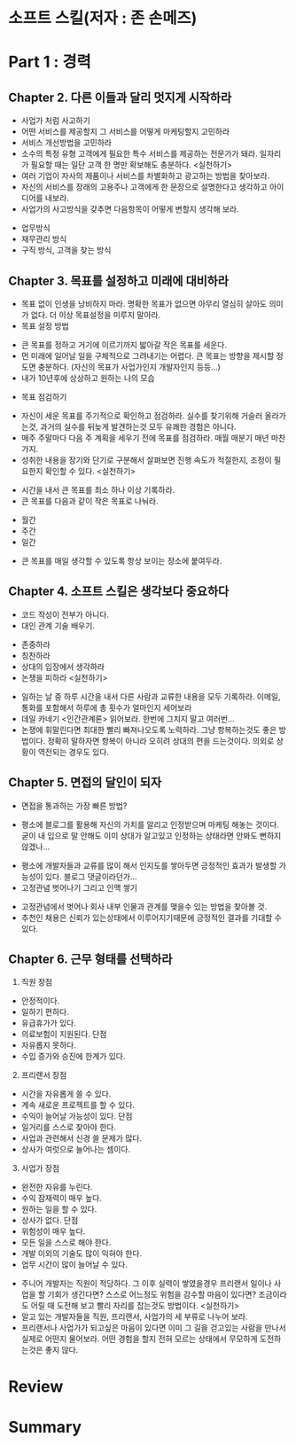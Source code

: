 # 소프트 스킬(저자 : 존 손메즈)

# Part 1 : 경력

## Chapter 2. 다른 이들과 달리 멋지게 시작하라
* 사업가 처럼 사고하기
* 어떤 서비스를 제공할지 그 서비스를 어떻게 마케팅할지 고민하라
* 서비스 개선방법을 고민하라
* 소수의 특정 유형 고객에게 필요한 특수 서비스를 제공하는 전문가가 돼라. 일자리가 필요할 때는 일단 고객 한 명만 확보해도 충분하다.
<실천하기>
* 여러 기업이 자사의 제품이나 서비스를 차별화하고 광고하는 방법을 찾아보라.
* 자신의 서비스를 장래의 고용주나 고객에게 한 문장으로 설명한다고 생각하고 아이디어를 내보라.
* 사업가의 사고방식을 갖추면 다음항목이 어떻게 변할지 생각해 보라. 
- 업무방식
- 재무관리 방식
- 구직 방식, 고객을 찾는 방식


## Chapter 3. 목표를 설정하고 미래에 대비하라
* 목표 없이 인생을 낭비하지 마라. 명확한 목표가 없으면 아무리 열심히 살아도 의미가 없다. 더 이상 목표설정을 미루지 말아라.
* 목표 설정 방법
- 큰 목표를 정하고 거기에 이르기까지 밟아갈 작은 목표를 세운다.
- 먼 미래에 일어날 일을 구체적으로 그려내기는 어렵다. 큰 목표는 방향을 제시할 정도면 충분하다. (자신의 목표가 사업가인지 개발자인지 등등...)
- 내가 10년후에 상상하고 원하는 나의 모습
* 목표 점검하기
- 자신이 세운 목표를 주기적으로 확인하고 점검하라. 실수를 찾기위해 거슬러 올라가는것, 과거의 실수를 뒤늦게 발견하는것 모두 유쾌한 경험은 아니다.
- 매주 주말마다 다음 주 계획을 세우기 전에 목표를 점검하라. 매월 매분기 매년 마찬가지.
- 성취한 내용을 장기와 단기로 구분해서 살펴보면 진행 속도가 적절한지, 조정이 필요한지 확인할 수 있다.
<실천하기>
* 시간을 내서 큰 목표를 최소 하나 이상 기록하라.
* 큰 목표를 다음과 같이 작은 목표로 나눠라.
- 월간
- 주간
- 일간
* 큰 목표를 매일 생각할 수 있도록 항상 보이는 장소에 붙여두라.


## Chapter 4. 소프트 스킬은 생각보다 중요하다
* 코드 작성이 전부가 아니다.
* 대인 관계 기술 배우기.
- 존중하라
- 칭찬하라
- 상대의 입장에서 생각하라
- 논쟁을 피하라
<실천하기>
* 일하는 날 중 하루 시간을 내서 다른 사람과 교류한 내용을 모두 기록하라. 이메일, 통화를 포함해서 하루에 총 횟수가 얼마인지 세어보라
* 데일 카네기 <인간관계론> 읽어보라. 한번에 그치지 말고 여러번...
* 논쟁에 휘말린다면 최대한 빨리 빠져나오도록 노력하라. 그냥 항복하는것도 좋은 방법이다. 정확히 말하자면 항복이 아니라 오히려 상대의 편을 드는것이다. 의외로 상황이 역전되는 경우도 있다.


## Chapter 5. 면접의 달인이 되자
* 면접을 통과하는 가장 빠른 방법? 
- 평소에 블로그를 활용해 자신의 가치를 알리고 인정받으며  마케팅 해놓는 것이다. 굳이 내 입으로 말 안해도 이미 상대가 알고있고 인정하는 상태라면 안봐도 뻔하지 않겠나...
* 평소에 개발자들과 교류를 많이 해서 인지도를 쌓아두면 긍정적인 효과가 발생할 가능성이 있다. 블로그 댓글이라던가...
* 고정관념 벗어나기 그리고 인맥 쌓기
- 고정관념에서 벗어나 회사 내부 인물과 관계를 맺을수 있는 방법을 찾아볼 것.
- 추천인 채용은 신뢰가 있는상태에서 이루어지기때문에 긍정적인 결과를 기대할 수 있다.


## Chapter 6. 근무 형태를 선택하라
1. 직원
장점
- 안정적이다.
- 일하기 편하다.
- 유급휴가가 있다.
- 의료보험이 지원된다.
단점
- 자유롭지 못하다.
- 수입 증가와 승진에 한계가 있다.
2. 프리랜서
장점
- 시간을 자유롭게 쓸 수 있다.
- 계속 새로운 프로젝트를 할 수 있다.
- 수익이 늘어날 가능성이 있다.
단점
- 일거리를 스스로 찾아야 한다.
- 사업과 관련해서 신경 쓸 문제가 많다.
- 상사가 여럿으로 늘어나는 셈이다.
3. 사업가
장점
- 완전한 자유를 누린다.
- 수익 잠재력이 매우 높다.
- 원하는 일을 할 수 있다.
- 상사가 없다.
단점
- 위험성이 매우 높다.
- 모든 일을 스스로 해야 한다.
- 개발 이외의 기술도 많이 익혀야 한다.
- 업무 시간이 많이 늘어날 수 있다.
* 주니어 개발자는 직원이 적당하다. 그 이후 실력이 쌓였을경우 프리랜서 일이나 사업을 할 기회가 생긴다면? 스스로 어느정도 위험을 감수할 마음이 있다면? 조금이라도 어릴 때 도전해 보고 빨리 자리를 잡는것도 방법이다.
<실천하기>
* 알고 있는 개발자들을 직원, 프리랜서, 사업가의 세 부류로 나누어 보라.
* 프리랜서나 사업가가 되고싶은 마음이 있다면 이미 그 길을 걷고있는 사람을 만나서 실제로 어떤지 물어보라. 어떤 경험을 할지 전혀 모르는 상태에서 무모하게 도전하는것은 좋지 않다.
# Review

# Summary

